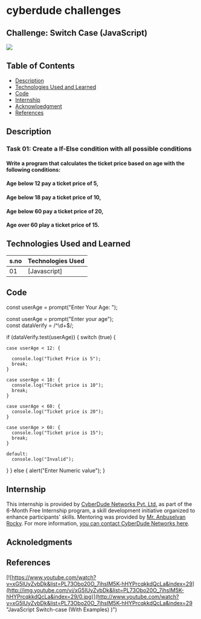 # cyberdude challenges
## Challenge: Switch Case (JavaScript)

<a href="https://www.cyberdudenetworks.com/">
  <img src="https://cyberdudenetworks.com/assets/img/assets/banner.png"/>
</a>

## Table of Contents

- [Description](#description)
- [Technologies Used and Learned](#technologies-used-and-learned)
- [Code](#code)
- [Internship](#internship)
- [Acknowloedgment](#acknowloedgment)
- [References](#references)



## Description
### Task 01: Create a If-Else condition with all possible conditions

#### Write a program that calculates the ticket price based on age with the following conditions: 
#### Age below 12 pay a ticket price of 5, 
#### Age below 18 pay a ticket price of 10, 
#### Age below 60 pay a ticket price of 20, 
#### Age over 60 play a ticket price of 15.


## Technologies Used and Learned

| s.no | Technologies Used                    |
| :--- | ------------------------------------ |
| 01   | [Javascript] |


## Code
[Getting input from user]: #
const userAge = prompt("Enter Your Age: ");


[Verifying user entered value either number or text.]: #
const userAge = prompt("Enter your age");\
const dataVerify = /^\d+$/;

if (dataVerify.test(userAge)) 
{
  switch (true) 
  {

    case userAge < 12: {

      console.log("Ticket Price is 5");
      break;
    }

    case userAge < 18: {
      console.log("Ticket price is 10");
      break;
    }

    case userAge < 60: {
      console.log("Ticket price is 20");
    }

    case userAge > 60: {
      console.log("Ticket price is 15");
      break;
    }

    default:
      console.log("Invalid");
  }
}
else 
{
  alert("Enter Numeric value");
}


## Internship

This internship is provided by [CyberDude Networks Pvt. Ltd.](https://youtube.com/cyberdudenetworks) as part of the 6-Month Free Internship program, a skill development initiative organized to enhance participants' skills. Mentoring was provided by [Mr. Anbuselvan Rocky](https://instagram.com/anbuselvanrocky). For more information, [you can contact CyberDude Networks here](https://cyberdudenetworks.com).


## Acknoledgments

## References

[![https://www.youtube.com/watch?v=xG5IUyZvbDk&list=PL73Obo20O_7ihsIM5K-hHYPrcqkkdQcLa&index=29](http://img.youtube.com/vi/xG5IUyZvbDk&list=PL73Obo20O_7ihsIM5K-hHYPrcqkkdQcLa&index=29/0.jpg)](http://www.youtube.com/watch?v=xG5IUyZvbDk&list=PL73Obo20O_7ihsIM5K-hHYPrcqkkdQcLa&index=29 "JavaScript Switch-case (With Examples) )")